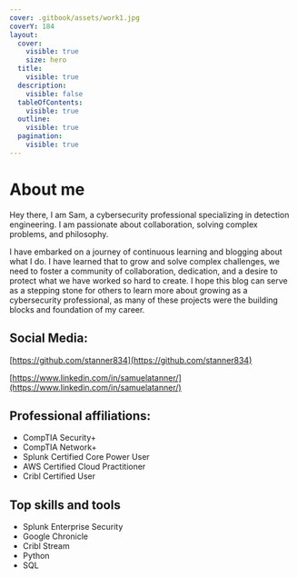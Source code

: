 ```yaml
---
cover: .gitbook/assets/work1.jpg
coverY: 184
layout:
  cover:
    visible: true
    size: hero
  title:
    visible: true
  description:
    visible: false
  tableOfContents:
    visible: true
  outline:
    visible: true
  pagination:
    visible: true
---
```


# About me

Hey there, I am Sam, a cybersecurity professional specializing in detection engineering. I am passionate about collaboration, solving complex problems, and philosophy.

I have embarked on a journey of continuous learning and blogging about what I do. I have learned that to grow and solve complex challenges, we need to foster a community of collaboration, dedication, and a desire to protect what we have worked so hard to create. I hope this blog can serve as a stepping stone for others to learn more about growing as a cybersecurity professional, as many of these projects were the building blocks and foundation of my career.



## Social Media:

[https://github.com/stanner834](https://github.com/stanner834)

[https://www.linkedin.com/in/samuelatanner/](https://www.linkedin.com/in/samuelatanner/)

## Professional affiliations:

* CompTIA Security+
* CompTIA Network+
* Splunk Certified Core Power User
* AWS Certified Cloud Practitioner
* Cribl Certified User

## Top skills and tools

* Splunk Enterprise Security
* Google Chronicle
* Cribl Stream
* Python
* SQL

